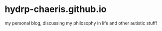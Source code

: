 # hydrp-chaeris.github.io
my personal blog, discussing my philosophy in life and other autistic stuff!
